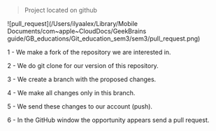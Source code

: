 > Project located on github

![pull_request](/Users/ilyaalex/Library/Mobile Documents/com~apple~CloudDocs/GeekBrains guide/GB_educations/Git_education_sem3/sem3/pull_request.png)

1 - We make a fork of the repository we are interested in. 

2 - We do git clone for our version of this repository.

3 - We create a branch with the proposed changes.  

4 - We make all changes only in this branch.  

5 - We send these changes to our account (push).   

6 - In the GitHub window the opportunity appears send a pull request.  
